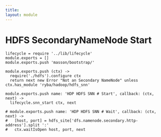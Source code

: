 ```yaml
---
title: 
layout: module
---
```


# HDFS SecondaryNameNode Start

    lifecycle = require '../lib/lifecycle'
    module.exports = []
    module.exports.push 'masson/bootstrap/'

    module.exports.push (ctx) ->
      require('./hdfs').configure ctx
      return next new Error "Not an Secondary NameNode" unless ctx.has_module 'ryba/hadoop/hdfs_snn'

    module.exports.push name: 'HDP HDFS SNN # Start', callback: (ctx, next) ->
      lifecycle.snn_start ctx, next

    # module.exports.push name: 'HDP HDFS SNN # Wait', callback: (ctx, next) ->
    #   [host, port] = hdfs_site['dfs.namenode.secondary.http-address'].split ':'
    #   ctx.waitIsOpen host, port, next
